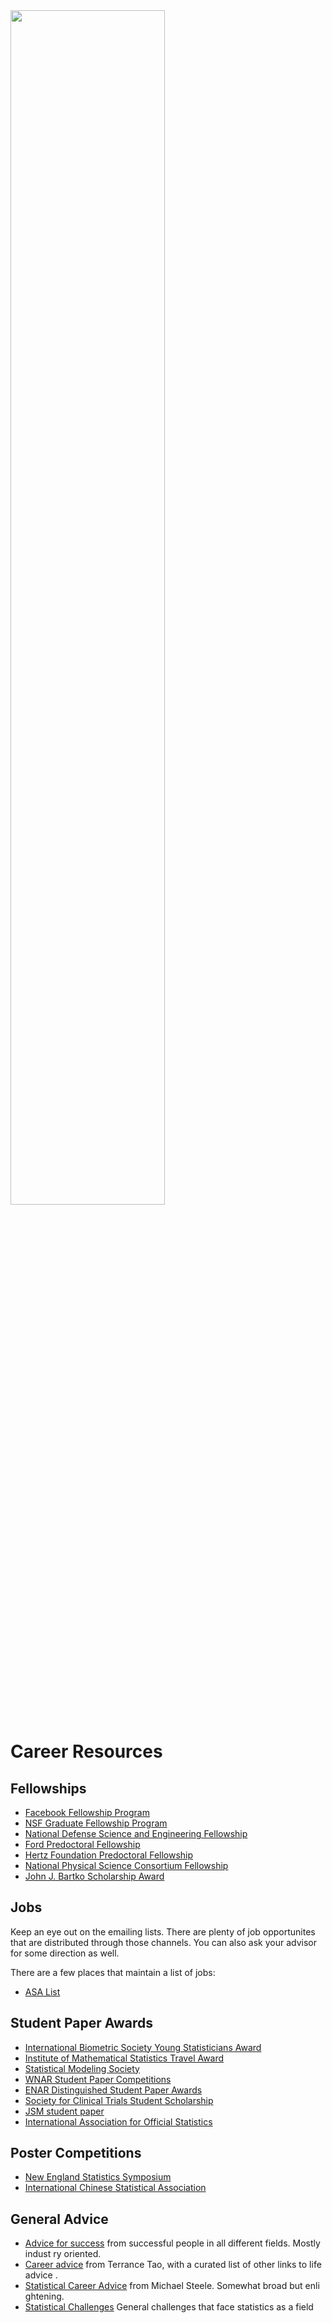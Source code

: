<img src="images/bridge.jpg" width="70%"/>

# Career Resources

## Fellowships

* [Facebook Fellowship Program][fb]
* [NSF Graduate Fellowship Program][nsf]
* [National Defense Science and Engineering Fellowship][ndsef]
* [Ford Predoctoral Fellowship][ford]
* [Hertz Foundation Predoctoral Fellowship][hertz]
* [National Physical Science Consortium Fellowship][npscf]
* [John J. Bartko Scholarship Award][barto]

[fb]: https://research.fb.com/programs/fellowship/
[nsf]: https://www.nsfgrfp.org/
[ndsef]: https://ndseg.asee.org/
[ford]: http://sites.nationalacademies.org/PGA/FordFellowships/PGA_047958
[hertz]: http://hertzfoundation.org/dx/fellowships/fellowshipaward.aspx
[npscf]: http://www.npsc.org/index.html
[barto]: https://www.amstat.org/ASA/Your-Career/Awards/John-J-Bartko-Scholarship-Award.aspx


## Jobs

Keep an eye out on the emailing lists. There are plenty of job opportunites
that are distributed through those channels. You can also ask your advisor for some direction as well.

There are a few places that maintain a list of jobs:

* [ASA List][asa-jobs]

[asa-jobs]:http://jobs.amstat.org/jobs

## Student Paper Awards

* [International Biometric Society Young Statisticians Award][ibc]
* [Institute of Mathematical Statistics Travel Award][ims]
* [Statistical Modeling Society][sms]
* [WNAR Student Paper Competitions][wnar]
* [ENAR Distinguished Student Paper Awards][enar]
* [Society for Clinical Trials Student Scholarship][sct]
* [JSM student paper][jsm]
* [International Association for Official Statistics][iaos]

[wnar]:http://www.wnar.org/Student-Competition
[enar]:https://www.enar.org/meetings/StudentPaperAwards/
[sms]:http://www.statmod.org/files/others/ToyotaAwardAnnouncement.pdf
[ims]:http://imstat.org/awards/hannan.html
[ibc]:https://www.biometricsociety.org/2017/10/call-for-papers-young-statistician-showcase-at-ibc2018-barcelona-spain/
[sct]:http://www.sctweb.org/public/about/chalmers.cfm
[jsm]:https://www.amstat.org/ASA/Your-Career/Student-Paper-Competitions.aspx?hkey=6481db83-6316-44b1-be71-d4796b76f583
[iaos]:http://www.oecd.org/iaos2018/

## Poster Competitions

* [New England Statistics Symposium][ness]
* [International Chinese Statistical Association][icsa]

[ness]: https://symposium.nestat.org/awards.html#ibmpaper
[icsa]: http://www.icsa.org/icsa/

## General Advice

* [Advice for success][breakout-advice] from successful people in all different fields. Mostly indust
ry oriented.
* [Career advice][career-advice] from Terrance Tao, with a curated list of other links to life advice
.
* [Statistical Career Advice][statistical-career-advice] from Michael Steele. Somewhat broad but enli
ghtening.
* [Statistical Challenges][statistical-challenges] General challenges that face statistics as a field


[breakout-advice]:https://breakoutcareers.com
[career-advice]:https://terrytao.wordpress.com/career-advice/
[statistical-career-advice]:http://www-stat.wharton.upenn.edu/~steele/Rants/AdviceGS.html
[statistical-challenges]:https://www.math.ucdavis.edu/~tracy/courses/math280/nsf_report.pdf
